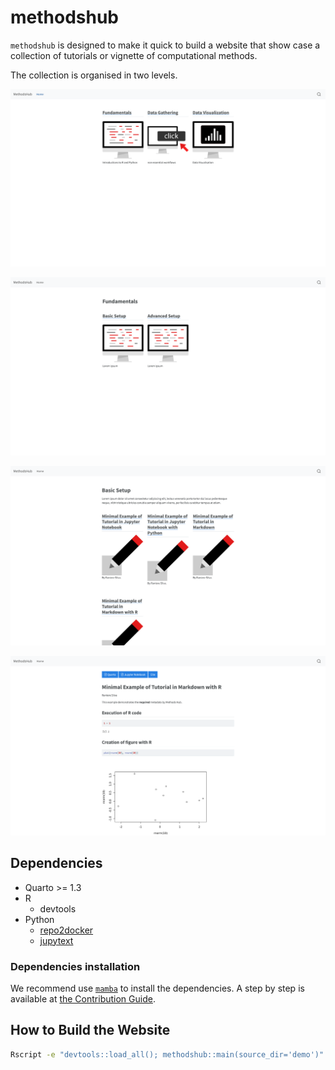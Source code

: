 # methodshub

`methodshub` is designed to make it quick to build a website that show case a collection of tutorials or vignette of computational methods.

The collection is organised in two levels.

![Screenshot of demo showing the content of the "root".](img/methodshub-root.png)

![Screenshot of demo showing the content of a 1st level collection.](img/methodshub-1st-level.png)

![Screenshot of demo showing the content of of a 2nd level collection.](img/methodshub-2nd-level.png)

![Screenshot of demo showing one document in the collection.](img/methodshub-content.png)

## Dependencies

- Quarto >= 1.3
- R
  - devtools
- Python
  - [repo2docker](https://repo2docker.readthedocs.io/)
  - [jupytext](https://jupytext.readthedocs.io/)

### Dependencies installation

We recommend use [`mamba`](https://mamba.readthedocs.io/) to install the dependencies. A step by step is available at [the Contribution Guide](./CONTRIBUTING.md).

## How to Build the Website

```bash
Rscript -e "devtools::load_all(); methodshub::main(source_dir='demo')"
```